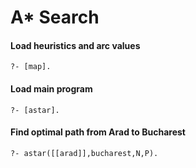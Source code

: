 # A* Search 

#### Load heuristics and arc values
```
?- [map].
```

#### Load main program
```
?- [astar].
```

#### Find optimal path from Arad to Bucharest
```
?- astar([[arad]],bucharest,N,P).
```
